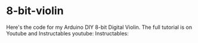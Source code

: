 # 8-bit-violin
Here's the code for my Arduino DIY 8-bit Digital Violin. The full tutorial is on Youtube and Instructables
youtube: 
Instructables:
